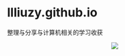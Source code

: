 # llliuzy.github.io
整理与分享与计算机相关的学习收获
<div align="center"> <img src="https://github-readme-stats.vercel.app/api?username=yang-tian-hub&show_icons=true&theme=tokyonight" /> </div>
